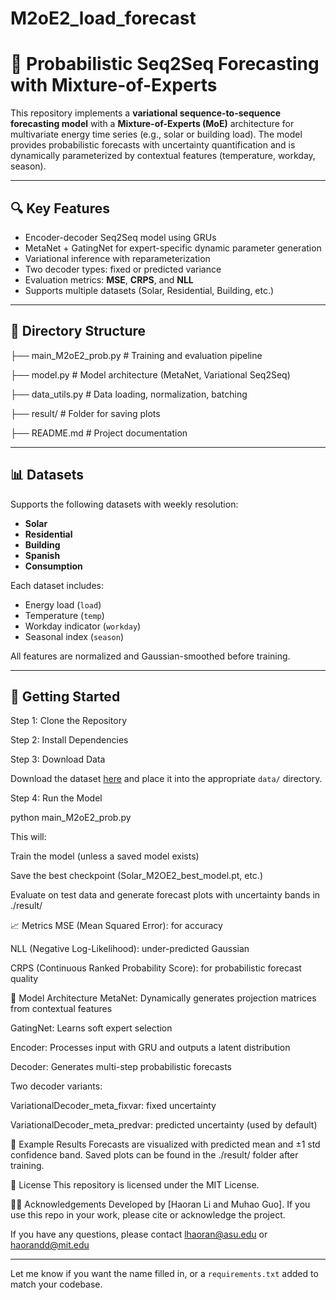 # M2oE2_load_forecast
# 🧠 Probabilistic Seq2Seq Forecasting with Mixture-of-Experts

This repository implements a **variational sequence-to-sequence forecasting model** with a **Mixture-of-Experts (MoE)** architecture for multivariate energy time series (e.g., solar or building load). The model provides probabilistic forecasts with uncertainty quantification and is dynamically parameterized by contextual features (temperature, workday, season).

---

## 🔍 Key Features

- Encoder-decoder Seq2Seq model using GRUs
- MetaNet + GatingNet for expert-specific dynamic parameter generation
- Variational inference with reparameterization
- Two decoder types: fixed or predicted variance
- Evaluation metrics: **MSE**, **CRPS**, and **NLL**
- Supports multiple datasets (Solar, Residential, Building, etc.)

---

## 📁 Directory Structure


├── main_M2oE2_prob.py # Training and evaluation pipeline

├── model.py # Model architecture (MetaNet, Variational Seq2Seq)

├── data_utils.py # Data loading, normalization, batching

├── result/ # Folder for saving plots

├── README.md # Project documentation


---

## 📊 Datasets

Supports the following datasets with weekly resolution:
- **Solar**
- **Residential**
- **Building**
- **Spanish**
- **Consumption**

Each dataset includes:
- Energy load (`load`)
- Temperature (`temp`)
- Workday indicator (`workday`)
- Seasonal index (`season`)

All features are normalized and Gaussian-smoothed before training.

---

## 🚀 Getting Started

Step 1: Clone the Repository

Step 2: Install Dependencies

Step 3: Download Data

Download the dataset [here](https://zenodo.org/records/15767099) and place it into the appropriate `data/` directory.


Step 4: Run the Model

python main_M2oE2_prob.py

This will:

Train the model (unless a saved model exists)

Save the best checkpoint (Solar_M2OE2_best_model.pt, etc.)

Evaluate on test data and generate forecast plots with uncertainty bands in ./result/

📈 Metrics
MSE (Mean Squared Error): for accuracy

NLL (Negative Log-Likelihood): under-predicted Gaussian

CRPS (Continuous Ranked Probability Score): for probabilistic forecast quality

🧠 Model Architecture
MetaNet: Dynamically generates projection matrices from contextual features

GatingNet: Learns soft expert selection

Encoder: Processes input with GRU and outputs a latent distribution

Decoder: Generates multi-step probabilistic forecasts

Two decoder variants:

VariationalDecoder_meta_fixvar: fixed uncertainty

VariationalDecoder_meta_predvar: predicted uncertainty (used by default)

📌 Example Results
Forecasts are visualized with predicted mean and ±1 std confidence band.
Saved plots can be found in the ./result/ folder after training.

📜 License
This repository is licensed under the MIT License.

🙋‍♂️ Acknowledgements
Developed by [Haoran Li and Muhao Guo]. If you use this repo in your work, please cite or acknowledge the project.

If you have any questions, please contact lhaoran@asu.edu or haorandd@mit.edu

---

Let me know if you want the name filled in, or a `requirements.txt` added to match your codebase.








